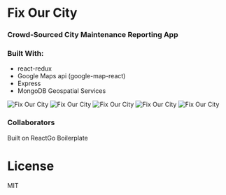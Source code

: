 # Fix Our City
### Crowd-Sourced City Maintenance Reporting App

### Built With:
- react-redux
- Google Maps api (google-map-react)
- Express
- MongoDB Geospatial Services

![Fix Our City](https://cloud.githubusercontent.com/assets/11192126/17914174/c47d1c74-6954-11e6-8a5e-bec33a66a1b4.png 'Home Screen')
![Fix Our City](https://cloud.githubusercontent.com/assets/11192126/17914173/c1f671f8-6954-11e6-9da7-f6f9a5161cff.png 'View Issues')
![Fix Our City](https://cloud.githubusercontent.com/assets/11192126/17914173/c1f671f8-6954-11e6-9da7-f6f9a5161cff.png 'View Issues Detail')
![Fix Our City](https://cloud.githubusercontent.com/assets/11192126/17914175/c650b6d2-6954-11e6-8001-3f5d4f1cfb6d.png 'Home Screen')
![Fix Our City](https://cloud.githubusercontent.com/assets/11192126/17914379/744082e4-6956-11e6-9f97-8eaff2a105f8.png 'Home Screen')

### Collaborators


Built on ReactGo Boilerplate

License
===============
MIT
